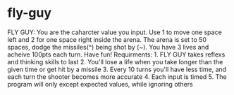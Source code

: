 # fly-guy
FLY GUY: You are the caharcter value you input.  Use 1 to move one space left and 2 for one space right inside the arena. The arena is set to 50 spaces, dodge the missiles(^) being shot by (~). You have 3 lives and acheive 100pts each turn. Have fun!  Requirments: 1. FLY GUY takes reflexs and thinking skills to last 2. You'll lose a life when you take longer than the given time or get hit by a missile 3. Every 10 turns you'll have less time, and each turn the shooter becomes more accurate  4. Each input is timed 5. The program will only except expected values, while ignoring others
